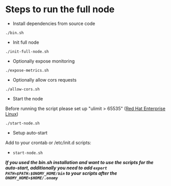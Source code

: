 # Steps to run the full node

* Install dependencies from source code

```
./bin.sh
```

* Init full node

```
./init-full-node.sh
```

* Optionally expose monitoring

```
./expose-metrics.sh
```

* Optionally allow cors requests

```
./allow-cors.sh
```

* Start the node

Before running the script please set up "ulimit > 65535" ([Red Hat Enterprise Linux](set-ulimit-rhel8.md))

```
./start-node.sh
```

* Setup auto-start

Add to your crontab or /etc/init.d scripts:

* `start-node.sh`

***If you used the bin.sh installation and want to use the scripts for the auto-start, additionally you need to
add ```export PATH=$PATH:$ONOMY_HOME/bin``` to your scripts after the ```ONOMY_HOME=$HOME/.onomy```***
